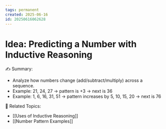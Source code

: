 ```yaml
---
tags: permanent
created: 2025-06-16
id: 20250616062628
---
```


# Idea: Predicting a Number with Inductive Reasoning

✍ Summary:
- Analyze how numbers change (add/subtract/multiply) across a sequence.
- Example: 21, 24, 27 → pattern is +3 → next is 36
- Example: 1, 6, 16, 31, 51 → pattern increases by 5, 10, 15, 20 → next is 76

👀 Related Topics:
- [[Uses of Inductive Reasoning]]
- [[Number Pattern Examples]]
